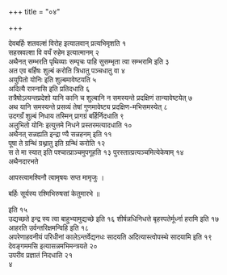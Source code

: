+++
title = "०४"

+++

 

देवबर्हिः शतवल्शं विरोह इत्यालवान् प्रत्यभिमृशति १   
सहस्रवल्शा वि वयँ
रुहेम इत्यात्मानम् २   
अथैनत् सम्भरति पृथिव्याः सम्पृचः पाहि
सुसम्भृता त्वा सम्भरामि इति ३   
अत एव बर्हिषः शुल्बं करोति
त्रिधातु पञ्चधातु वा ४   
अयुपितो योनिः इति शुल्बमावेष्टयति ५   
अदित्यै
रास्नासि इति प्रतिदधाति ६   
तत्रैषोऽत्यन्तप्रदेशो यानि कानि च शुल्बानि
न समस्यन्ते प्रदक्षिणं तान्यावेष्टयेत् ७   
अथ यानि समस्यन्ते प्रसव्यं
तेषां गुणमावेष्ट्य प्रदक्षिण-मभिसमस्येत् ८   
उदगग्रँ शुल्बं
निधाय तस्मिन् प्रागग्रं बर्हिर्निदधाति ९   
अलुभितो योनिः
इत्युत्तमे निधने प्रस्तरमत्यादधाति १०   
अथैनत् सन्नह्यति
इन्द्रा ण्यै सन्नहनम् इति ११   
पूषा ते ग्रन्थिं ग्रथ्नातु इति
ग्रन्थिं करोति १२   
स ते मा स्यात् इति
पश्चात्प्राञ्चमुपगूहति १३
पुरस्तात्प्रत्यञ्चमित्येकेषाम् १४   
अथैनदारभते

आपस्त्वामश्विनौ त्वामृषयः सप्त मामृजुः ।

बर्हिः सूर्यस्य रश्मिभिरुषसां केतुमारभे ॥

इति १५   
उद्यच्छते इन्द्र स्य त्वा बाहुभ्यामुद्यच्छे इति १६
शीर्षन्नधिनिधत्ते बृहस्पतेर्मूर्ध्ना हरामि
इति १७   
आहरति उर्वन्तरिक्षमन्विहि इति १८   
अपरेणाहवनीयं परिधीनां
कालेऽन्तर्वेद्यनधः सादयति अदित्यास्त्वोपस्थे
सादयामि इति १९   
देवङ्गममसि इत्यासन्नमभिमन्त्रयते २०   
उपरीव
प्रज्ञातं निदधाति २१   
४
